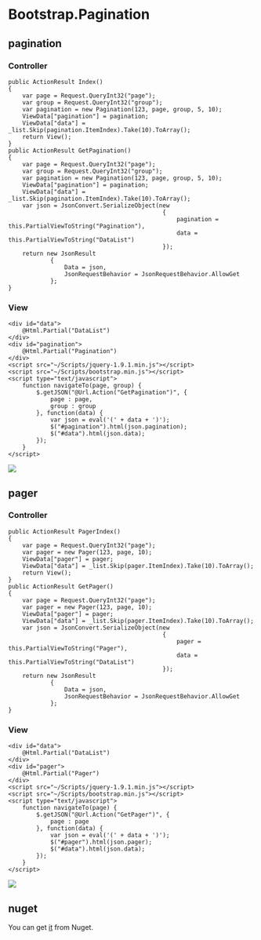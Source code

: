 Bootstrap.Pagination
====================

pagination
--------------------
### Controller
    public ActionResult Index()
    {
        var page = Request.QueryInt32("page");
        var group = Request.QueryInt32("group");
        var pagination = new Pagination(123, page, group, 5, 10);
        ViewData["pagination"] = pagination;
        ViewData["data"] = _list.Skip(pagination.ItemIndex).Take(10).ToArray();
        return View();
    }
    public ActionResult GetPagination()
    {
        var page = Request.QueryInt32("page");
        var group = Request.QueryInt32("group");
        var pagination = new Pagination(123, page, group, 5, 10);
        ViewData["pagination"] = pagination;
        ViewData["data"] = _list.Skip(pagination.ItemIndex).Take(10).ToArray();
        var json = JsonConvert.SerializeObject(new
                                                {
                                                    pagination = this.PartialViewToString("Pagination"),
                                                    data = this.PartialViewToString("DataList")
                                                });
        return new JsonResult
                {
                    Data = json,
                    JsonRequestBehavior = JsonRequestBehavior.AllowGet
                };
    }
### View
    <div id="data">
        @Html.Partial("DataList")
    </div>
    <div id="pagination">
        @Html.Partial("Pagination")
    </div>
    <script src="~/Scripts/jquery-1.9.1.min.js"></script>
    <script src="~/Scripts/bootstrap.min.js"></script>
    <script type="text/javascript">
        function navigateTo(page, group) {
            $.getJSON("@Url.Action("GetPagination")", {
                page : page,
                group : group
            }, function(data) {
                var json = eval('(' + data + ')');
                $("#pagination").html(json.pagination);
                $("#data").html(json.data);
            });
        }
    </script>
![](https://raw.githubusercontent.com/plantain-00/Bootstrap.Pagination/master/images/Pagination-Example.JPG)

pager
--------------------
### Controller
    public ActionResult PagerIndex()
    {
        var page = Request.QueryInt32("page");
        var pager = new Pager(123, page, 10);
        ViewData["pager"] = pager;
        ViewData["data"] = _list.Skip(pager.ItemIndex).Take(10).ToArray();
        return View();
    }
    public ActionResult GetPager()
    {
        var page = Request.QueryInt32("page");
        var pager = new Pager(123, page, 10);
        ViewData["pager"] = pager;
        ViewData["data"] = _list.Skip(pager.ItemIndex).Take(10).ToArray();
        var json = JsonConvert.SerializeObject(new
                                                {
                                                    pager = this.PartialViewToString("Pager"),
                                                    data = this.PartialViewToString("DataList")
                                                });
        return new JsonResult
                {
                    Data = json,
                    JsonRequestBehavior = JsonRequestBehavior.AllowGet
                };
    }
### View
    <div id="data">
        @Html.Partial("DataList")
    </div>
    <div id="pager">
        @Html.Partial("Pager")
    </div>
    <script src="~/Scripts/jquery-1.9.1.min.js"></script>
    <script src="~/Scripts/bootstrap.min.js"></script>
    <script type="text/javascript">
        function navigateTo(page) {
            $.getJSON("@Url.Action("GetPager")", {
                page : page
            }, function(data) {
                var json = eval('(' + data + ')');
                $("#pager").html(json.pager);
                $("#data").html(json.data);
            });
        }
    </script>

![](https://raw.githubusercontent.com/plantain-00/Bootstrap.Pagination/master/images/Pager-Example.JPG)

## nuget
You can get [it](https://www.nuget.org/packages/Bootstrap.Pagination) from Nuget.
